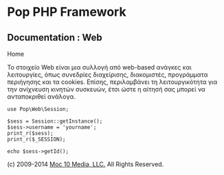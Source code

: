 Pop PHP Framework
=================

Documentation : Web
-------------------

Home

Το στοιχείο Web είναι μια συλλογή από web-based ανάγκες και λειτουργίες,
όπως συνεδρίες διαχείρισης, διακομιστές, προγράμματα περιήγησης και τα
cookies. Επίσης, περιλαμβάνει τη λειτουργικότητα για την ανίχνευση
κινητών συσκευών, έτσι ώστε η αίτησή σας μπορεί να ανταποκριθεί ανάλογα.

    use Pop\Web\Session;

    $sess = Session::getInstance();
    $sess->username = 'yourname';
    print_r($sess);
    print_r($_SESSION);

    echo $sess->getId();

\(c) 2009-2014 [Moc 10 Media, LLC.](http://www.moc10media.com) All
Rights Reserved.
